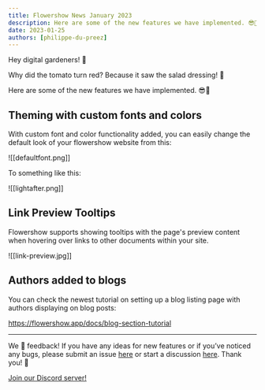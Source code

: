 ```yaml
---
title: Flowershow News January 2023
description: Here are some of the new features we have implemented. 😎🚀
date: 2023-01-25
authors: [philippe-du-preez]
---
```


Hey digital gardeners! 💐

Why did the tomato turn red? Because it saw the salad dressing! 🥗

Here are some of the new features we have implemented. 😎🚀

## Theming with custom fonts and colors

With custom font and color functionality added, you can easily change the default look of your flowershow website from this:

![[defaultfont.png]]

To something like this:

![[lightafter.png]]

## Link Preview Tooltips

Flowershow supports showing tooltips with the page's preview content when hovering over links to other documents within your site.

![[link-preview.jpg]]

## Authors added to blogs

You can check the newest tutorial on setting up a blog listing page with authors displaying on blog posts:

https://flowershow.app/docs/blog-section-tutorial

---

We 💙 feedback! If you have any ideas for new features or if you’ve noticed any bugs, please submit an issue [here](https://github.com/flowershow/flowershow/issues) or start a discussion [here](https://github.com/flowershow/flowershow/discussions). Thank you! 🌷

[Join our Discord server!](https://discord.gg/vQ5Y2uUzt6)
